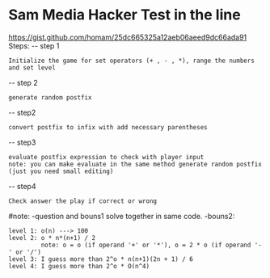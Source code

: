 # Sam Media Hacker Test in the line
https://gist.github.com/homam/25dc665325a12aeb06aeed9dc66ada91
Steps:
-- step 1
```
Initialize the game for set operators (+ , - , *), range the numbers and set level
```
-- step 2
```
generate random postfix 
```

-- step2
```
convert postfix to infix with add necessary parentheses
```

-- step3
```
evaluate postfix expression to check with player input
note: you can make evaluate in the same method generate random postfix (just you need small editing)
```

-- step4
```
Check answer the play if correct or wrong
```

#note:
-question and bouns1 solve together in same code.
-bouns2: 
```
level 1: o(n) ---> 100
level 2: o * n*(n+1) / 2 
         note: o = o (if operand '+' or '*'), o = 2 * o (if operand '-' or '/')
level 3: I guess more than 2^o * n(n+1)(2n + 1) / 6
level 4: I guess more than 2^o * O(n^4)
```
         



